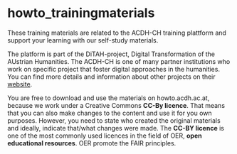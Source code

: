 # howto_trainingmaterials
These training materials are related to the ACDH-CH training plattform and support your learning with our self-study materials.

The platform is part of the DiTAH-project, Digital Transformation of the AUstrian Humanities. The ACDH-CH is one of many partner institutions who work on specific project that foster digital approaches in the humanities. You can find more details and information about other projects on their [website](https://www.ditah.at/).

You are free to download and use the materials on howto.acdh.ac.at, because we work under a Creative Commons **CC-By licence**. That means that you can also make changes to the content and use it for you own purposes. However, you need to state who created the original materials and ideally, indicate that/what changes were made. The **CC-BY licence** is one of the most commonly used licences in the field of OER, **open educational resources**. OER promote the FAIR principles.
